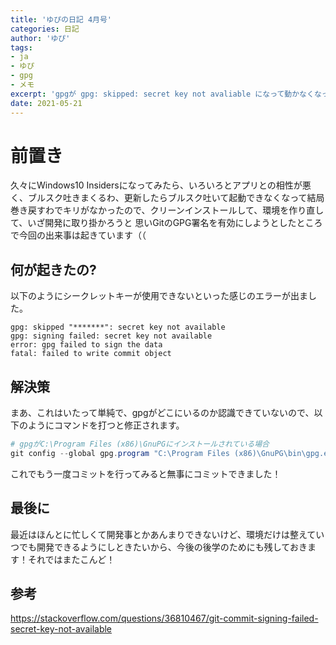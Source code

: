```yaml
---
title: 'ゆぴの日記 4月号'
categories: 日記
author: 'ゆぴ'
tags:
- ja
- ゆぴ
- gpg
- メモ
excerpt: 'gpgが gpg: skipped: secret key not avaliable になって動かなくなった話'
date: 2021-05-21
---
```


<!-- toc -->

# 前置き

久々にWindows10 Insidersになってみたら、いろいろとアプリとの相性が悪く、ブルスク吐きまくるわ、更新したらブルスク吐いて起動できなくなって結局巻き戻すわでキリがなかったので、クリーンインストールして、環境を作り直して、いざ開発に取り掛かろうと
思いGitのGPG署名を有効にしようとしたところで今回の出来事は起きています（（

## 何が起きたの?

以下のようにシークレットキーが使用できないといった感じのエラーが出ました。
```
gpg: skipped "*******": secret key not available
gpg: signing failed: secret key not available
error: gpg failed to sign the data
fatal: failed to write commit object
```

## 解決策

まあ、これはいたって単純で、gpgがどこにいるのか認識できていないので、以下のようにコマンドを打つと修正されます。

```powershell
# gpgがC:\Program Files (x86)\GnuPGにインストールされている場合
git config --global gpg.program "C:\Program Files (x86)\GnuPG\bin\gpg.exe"
```

これでもう一度コミットを行ってみると無事にコミットできました！

## 最後に

最近はほんとに忙しくて開発事とかあんまりできないけど、環境だけは整えていつでも開発できるようにしときたいから、今後の後学のためにも残しておきます！それではまたこんど！

## 参考

https://stackoverflow.com/questions/36810467/git-commit-signing-failed-secret-key-not-available


